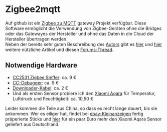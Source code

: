# Zigbee2mqtt

Auf github ist ein [Zigbee zu MQTT](https://github.com/Koenkk/zigbee2mqtt) gateway Projekt verfügbar. Diese Software ermöglicht die Verwendung von Zigbee-Geräten ohne die Bridges oder das Gatewayes der Hersteller und ohne das Daten in die Cloud der Hersteller übertragen werden.  
Neben der bereits sehr guten Beschreibung des [Autors](https://github.com/Koenkk) gibt es [hier](https://gadget-freakz.com/diy-zigbee-gateway/) und [hier](https://www.panbachi.de/eigenes-zigbee-gateway-bauen-93/) weitere nützliche Artikel und diesen [Forums-Thread](https://community.home-assistant.io/t/zigbee2mqtt-getting-rid-of-your-proprietary-zigbee-bridges-xiaomi-hue-tradfri).

## Notwendige Hardware
- [CC2531 Zigbee Sniffer](https://rover.ebay.com/rover/1/711-53200-19255-0/1?icep_id=114&ipn=icep&toolid=20004&campid=5338436153&mpre=https%3A%2F%2Fwww.ebay.com%2Fsch%2Fi.html%3F_from%3DR40%26_trksid%3Dm570.l1313%26_nkw%3DCC2531%2Bgeh%25C3%25A4use%26_sacat%3D0%26LH_TitleDesc%3D0%26_osacat%3D0%26_odkw%3DCC2531%2Bcase%26LH_TitleDesc%3D0): ca. 9 €
- [CC-Debugger](https://rover.ebay.com/rover/1/711-53200-19255-0/1?icep_id=114&ipn=icep&toolid=20004&campid=5338436153&mpre=https%3A%2F%2Fwww.ebay.com%2Fsch%2Fi.html%3F_from%3DR40%26_trksid%3Dm570.l1313%26_nkw%3DCC%2BDebugger%26_sacat%3D0%26LH_TitleDesc%3D0%26_osacat%3D0%26_odkw%3DCC2531%2Bgeh%25C3%25A4use%26LH_TitleDesc%3D0): ca. 9 €
- [Downloader-Kabel](https://rover.ebay.com/rover/1/711-53200-19255-0/1?icep_id=114&ipn=icep&toolid=20004&campid=5338436153&mpre=https%3A%2F%2Fwww.ebay.com%2Fsch%2Fi.html%3F_from%3DR40%26_trksid%3Dm570.l1313%26_nkw%3DBluetooth%2B4.0%2Bzigbee%2Bdownloader%2Bcable%26_sacat%3D0%26LH_TitleDesc%3D0%26_osacat%3D0%26_odkw%3DBluetooth%2B4.0%2Bzigbee%2Bcable%26LH_TitleDesc%3D0): ca. 2 €
- Und als ersten Sensor probiere ich den [Xiaomi Aqara](https://rover.ebay.com/rover/1/711-53200-19255-0/1?icep_id=114&ipn=icep&toolid=20004&campid=5338436153&mpre=https%3A%2F%2Fwww.ebay.com%2Fsch%2Fi.html%3F_from%3DR40%26_trksid%3Dm570.l1313%26_nkw%3DXiaomi%2BAqara%2Btemperature%2Bhumidity%26_sacat%3D0%26LH_TitleDesc%3D0%26_osacat%3D0%26_odkw%3DXiaomi%2BAqara%2Btemperature%26LH_TitleDesc%3D0) für Temperatur, Luftdruck und Feuchtigkeit: ca. 10,50 €

Leider kommen die Teile aus China, so dass es recht lange dauert, bis sie ankommen. Wer es eiliger hat, findet bei [ebay-Kleinanzeigen](https://www.ebay-kleinanzeigen.de/s-cc2531-zigbee/k0) fertig präperierte Sticks und [hier](https://rover.ebay.com/rover/1/707-53477-19255-0/1?icep_id=114&ipn=icep&toolid=20004&campid=5338436153&mpre=https%3A%2F%2Fwww.ebay.de%2Fsch%2Fi.html%3F_from%3DR40%26_trksid%3Dm570.l1313%26_nkw%3DWSDCGQ11LM%26_sacat%3D0) für ein paar Euro mehr den Xiaomi Aqara Sensor geliefert aus Deutschland.
